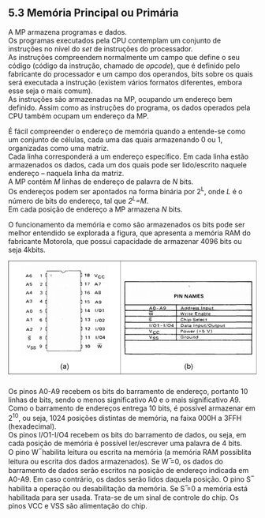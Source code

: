 ## 5.3 Memória Principal ou Primária

A MP armazena programas e dados.  
Os programas executados pela CPU contemplam um conjunto de instruções no nível do *set* de instruções do processador.  
As instruções compreendem normalmente um campo que define o seu código (código da instrução, chamado de *opcode*), 
que é definido pelo fabricante do processador e um campo dos operandos,
bits sobre os quais será executada a instrução (existem vários formatos diferentes, embora esse seja o mais comum).  
As instruções são armazenadas na MP, ocupando um endereço bem definido. Assim como as instruções do programa, 
os dados operados pela CPU também ocupam um endereço da MP.

É fácil compreender o endereço de memória quando a entende-se como um conjunto de células, 
cada uma das quais armazenando 0 ou 1, organizadas como uma matriz.   
Cada linha corresponderá a um endereço específico. Em cada linha estão armazenados os dados,
cada um dos quais pode ser lido/escrito naquele endereço – naquela linha da matriz.   
A MP contém *M* linhas de endereço de palavra de *N* bits.   
Os endereços podem ser apontados na forma binária por 2<sup>L</sup>, onde *L* é o número de bits do endereço, tal que *2<sup>L</sup>=M*.   
Em cada posição de endereço a MP armazena *N* bits. 

O funcionamento da memória e como são armazenados os bits pode ser melhor entendido se explorada a figura, 
que apresenta a memória RAM do fabricante Motorola, que possui capacidade de armazenar 4096 bits ou seja 4kbits. 

![Exemplo de memória RAM - Motorola 4kbits](/arq_aulas/images/exemploram.jpg)

Os pinos A0-A9 recebem os bits do barramento de endereço, portanto 10 linhas de bits, 
sendo o menos significativo A0 e o mais significativo A9.   
Como o barramento de endereços entrega 10 bits, é possível armazenar em 2<sup>10</sup>, ou seja, 1024 posições distintas de memória, 
na faixa 000H a 3FFH (hexadecimal).   
Os pinos I/O1-I/O4 recebem os bits do barramento de dados, ou seja, em cada posição de memória é possível ler/escrever uma palavra de 4 bits.  
O pino W ̅ habilita leitura ou escrita na memória (a memória RAM possiblita leitura ou escrita dos dados armazenados). Se W ̅=0, os dados do barramento de dados serão escritos na posição de endereço indicada em A0-A9. Em caso contrário, os dados serão lidos daquela posição. O pino S ̅ habilita a operação ou desabilitação da memória. Se S ̅=0 a memória está habilitada para ser usada. Trata-se de um sinal de controle do chip. Os pinos VCC e VSS são alimentação do chip.
